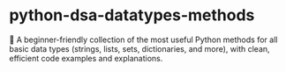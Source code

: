 # python-dsa-datatypes-methods
🚀 A beginner-friendly collection of the most useful Python methods for all basic data types (strings, lists, sets, dictionaries, and more), with clean, efficient code examples and explanations.
